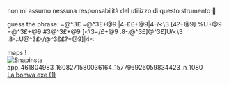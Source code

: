 
non mi assumo nessuna responsabilità del utilizzo di questo strumento 🚨

  guess the phrase: =@^3£ =@^3£+@9 |4-££+@9\|4-/<\3 [4?+@9] %U+@9 =@^3£+@9 #3@^3£+@9 ]<\3=/£+@9 .8-.@^3£]\@^3£]U/<\3 .8-.:U@^3£-/@^3££?+@9]|4-:


maps
!![Snapinsta app_461804983_1608271580036164_157796926059834423_n_1080](https://github.com/user-attachments/assets/90e86d53-c3dd-4ddb-8513-0b71ba6e1981)
[La bomva exe (1)](https://github.com/user-attachments/assets/ef6d09e2-172e-457a-8c18-93445b306016)






